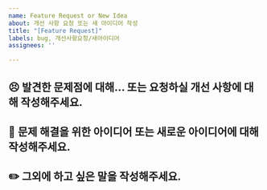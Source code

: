 ```yaml
---
name: Feature Request or New Idea
about: 개선 사항 요청 또는 새 아이디어 작성
title: "[Feature Request]"
labels: bug, 개선사항요청/새아이디어
assignees: ''

---
```


## 😣 발견한 문제점에 대해... 또는 요청하실 개선 사항에 대해 작성해주세요.

## 🌟 문제 해결을 위한 아이디어 또는 새로운 아이디어에 대해 작성해주세요.

## ✏️ 그외에 하고 싶은 말을 작성해주세요.
